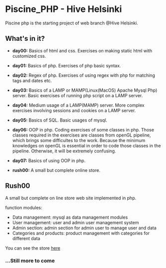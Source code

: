 # Piscine_PHP - Hive Helsinki

Piscine php is the starting project of web branch @Hive Helsinki.

## What's in it?

* **day00:** Basics of html and css. Exercises on making static html with customized css.

* **day01:** Basics of php. Exercises of php basic syntax.

* **day02:** Regex of php. Exercises of using regex with php for matching tags and dates etc.

* **day03:** Basics of a LAMP or MAMP(Linux(MacOS) Apache Mysql Php) server. Basic exercises of running php script on a LAMP server. 

* **day04:** Medium usage of a LAMP(MAMP) server. More complex exercises involving sessions and cookies on a LAMP server. 

* **day05:** Basics of SQL. Basic usages of mysql.

* **day06:** OOP in php. Coding exercises of some classes in php. Those classes required in the exercises are classes from openGL pipeline, which brings some difficultes to the work.
Because the minimum knowledges on openGL is essential in order to code those classes in the pipeline. Otherwise, it will be extremely confusing.

* **day07:** Basics of using OOP in php.

* **rush00:** A small but complete online store.

## Rush00

A small but complete on line store web site implemented in php.

function modules:

- Data management: mysql as data management modules
- User management: user and admin user management system
- Admin section: admin section for admin user to manage user and data
- Categories and products: product management with categories for different data

You can see the store [here](http://ec2-52-91-121-202.compute-1.amazonaws.com/rush00/index.php)

### ...Still more to come
